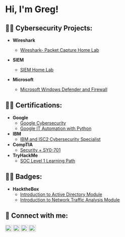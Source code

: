 <h1>Hi, I'm Greg! 

<h2>👨‍💻 Cybersecurity Projects:</h2>

- <b>Wireshark</b>
  - [Wireshark- Packet Capture Home Lab](https://github.com/Ghappenin/WIRESHARK)
    
- <b>SIEM</b>
  - [SIEM Home Lab](https://github.com/Ghappenin/HOME-SIEM/tree/main)

- <b>Microsoft</b>
  - [Microsoft Windows Defender and Firewall](https://github.com/Ghappenin/Microsoft-Windows-Defender-and-Firewall)

<h2>👨‍💻 Certifications:</h2>

- <b>Google</b>
  - [Google Cybersecurity](https://i.imgur.com/rc9FF6O.png)
  - [Google IT Automation with Python](https://i.imgur.com/2uEQ2wA.png)
- <b>IBM</b>
  - [IBM and ISC2 Cybersecurity Specialist](https://i.imgur.com/LzbRfk8.png)
- <b>CompTIA</b>
  - [Security + SY0-701](https://i.imgur.com/jdXaMfa.png)
- <b>TryHackMe</b>
  - [SOC Level 1 Learning Path](https://i.imgur.com/TTKiVfu.png)
 
<h2>👨‍💻 Badges:</h2>

- <b>HacktheBox</b>
  - [Introduction to Active Directory Module](https://academy.hackthebox.com/achievement/badge/edfbfe28-164f-11ef-b18d-bea50ffe6cb4)
  - [Introduction to Network Traffic Analysis Module](https://academy.hackthebox.com/achievement/badge/e6f33e19-1623-11ef-b18d-bea50ffe6cb4)
    


<h2> 🤳 Connect with me:</h2>

[<img align="left" alt="JoshMadakor | YouTube" width="22px" src="https://cdn.jsdelivr.net/npm/simple-icons@v3/icons/youtube.svg" />][youtube]
[<img align="left" alt="JoshMadakor | Twitter" width="22px" src="https://cdn.jsdelivr.net/npm/simple-icons@v3/icons/twitter.svg" />][twitter]
[<img align="left" alt="JoshMadakor | LinkedIn" width="22px" src="https://cdn.jsdelivr.net/npm/simple-icons@v3/icons/linkedin.svg" />][linkedin]
[<img align="left" alt="JoshMadakor | Instagram" width="22px" src="https://cdn.jsdelivr.net/npm/simple-icons@v3/icons/instagram.svg" />][instagram]

[twitter]: https://twitter.com/joshmadakor
[youtube]: https://www.youtube.com/c/joshmadakor
[instagram]: https://www.instagram.com/joshmadakor/
[linkedin]: https://www.linkedin.com/in/gregory-haponek-53518530a

              

<!--
**joshmadakor1/joshmadakor1** is a ✨ _special_ ✨ repository because its `README.md` (this file) appears on your GitHub profile.

Here are some ideas to get you started:

- 🔭 I’m currently working on ...
- 🌱 I’m currently learning ...
- 👯 I’m looking to collaborate on ...
- 🤔 I’m looking for help with ...
- 💬 Ask me about ...
- 📫 How to reach me: ...
- 😄 Pronouns: ...
- ⚡ Fun fact: ...
-->
